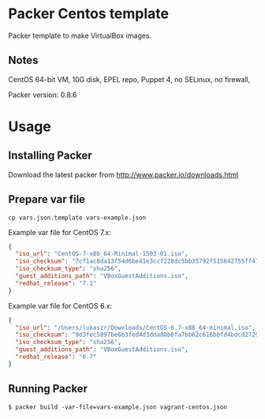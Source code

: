 Packer Centos template
==============

Packer template to make VirtualBox images.

Notes
-----
CentOS 64-bit VM, 10G disk, EPEL repo, Puppet 4, no SELinux, no firewall,

Packer version: 0.8.6

Usage
=====

Installing Packer
-----------------

Download the latest packer from http://www.packer.io/downloads.html

Prepare var file
----------------------

`cp vars.json.template vars-example.json`

Example var file for CentOS 7.x:

```json
{
  "iso_url": "CentOS-7-x86_64-Minimal-1503-01.iso",
  "iso_checksum": "7cf1ac8da13f54d6be41e3ccf228dc5bb35792f515642755ff4780d5714d4278",
  "iso_checksum_type": "sha256",
  "guest_additions_path": "VBoxGuestAdditions.iso",
  "redhat_release": "7.1"
}
```
Example var file for CentOS 6.x:

```json
{
  "iso_url": "/Users/lukaszr/Downloads/CentOS-6.7-x86_64-minimal.iso",
  "iso_checksum": "9d3fec5897be6b3fed4d3dda80b8fa7bb62c616bbfd4bdcd27295ca9b764f498",
  "iso_checksum_type": "sha256",
  "guest_additions_path": "VBoxGuestAdditions.iso",
  "redhat_release": "6.7"
}
```

Running Packer
--------------

`$ packer build -var-file=vars-example.json vagrant-centos.json` 
